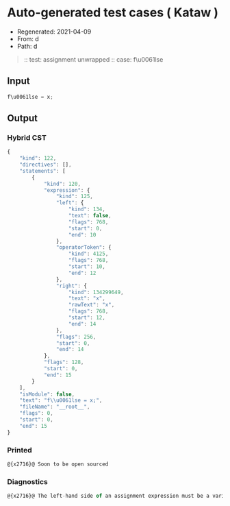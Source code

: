 # Auto-generated test cases ( Kataw )
- Regenerated: 2021-04-09
- From: d
- Path: d
> :: test: assignment unwrapped
> :: case: f\u0061lse
## Input

`````js
f\u0061lse = x;
`````

## Output

### Hybrid CST

```javascript
{
    "kind": 122,
    "directives": [],
    "statements": [
        {
            "kind": 120,
            "expression": {
                "kind": 125,
                "left": {
                    "kind": 134,
                    "text": false,
                    "flags": 768,
                    "start": 0,
                    "end": 10
                },
                "operatorToken": {
                    "kind": 4125,
                    "flags": 768,
                    "start": 10,
                    "end": 12
                },
                "right": {
                    "kind": 134299649,
                    "text": "x",
                    "rawText": "x",
                    "flags": 768,
                    "start": 12,
                    "end": 14
                },
                "flags": 256,
                "start": 0,
                "end": 14
            },
            "flags": 128,
            "start": 0,
            "end": 15
        }
    ],
    "isModule": false,
    "text": "f\\u0061lse = x;",
    "fileName": "__root__",
    "flags": 0,
    "start": 0,
    "end": 15
}
```

### Printed

```javascript
@{x2716}@ Soon to be open sourced
```

### Diagnostics

```javascript
@{x2716}@ The left-hand side of an assignment expression must be a variable or a property access - start: 10, end: 12

```

